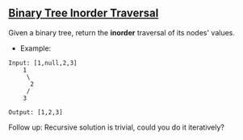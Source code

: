 ## [Binary Tree Inorder Traversal](https://leetcode.com/problems/binary-tree-inorder-traversal/)

Given a binary tree, return the **inorder** traversal of its nodes' values.

- Example:
```
Input: [1,null,2,3]
    1
     \
      2
     /
    3

Output: [1,2,3]
```
Follow up: Recursive solution is trivial, could you do it iteratively?
